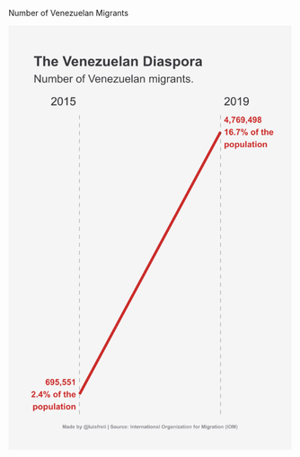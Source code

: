 Number of Venezuelan Migrants

![alt text](https://github.com/luisfrein/-30DayChartChallenge/blob/master/2021/5.Slope/5.Slope.png)
